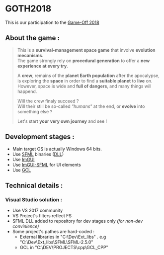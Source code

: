 # GOTH2018

This is our participation to the [Game-Off 2018](https://itch.io/jam/game-off-2018)

## About the game :

> This is a **survival-management space game** that involve **evolution mecanisms**.<br>
> The game strongly rely on **procedural generation** to offer a **new experience at every try**.
>
> A **crew**, remains of the **planet Earth population** after the apocalypse,<br>
> is exploring the **space** in order to find a **suitable planet** to **live** on.<br>
> However, space is wide and **full of dangers**, and many things will happend.
>
> Will the crew finaly succeed ?<br>
> Will their still be so-called *"humans"* at the end, or **evolve** into something else ?
>
> Let's start **your very own journey** and see !

## Development stages :
- Main target OS is actually Windows 64 bits.
- Use [SFML](https://github.com/SFML/SFML) binaries ([DLL](https://www.sfml-dev.org/files/SFML-2.5.1-windows-vc15-64-bit.zip))
- Use [ImGUI](https://github.com/ocornut/imgui) 
- Use [ImGUI-SFML](https://github.com/eliasdaler/imgui-sfml) for UI elements
- Use [GCL](https://github.com/GuillaumeDua/GCL_CPP)

## Technical details :
### Visual Studio solution :
- Use VS 2017 community
- VS Project's filters reflect FS
- SFML DLL added to repository for dev stages only *(for non-dev convinience)*
- Some project's pathes are hard-coded :
  - External libraries in "C:\Dev\Ext_libs" . e.g "C:\Dev\Ext_libs\SFML\SFML-2.5.0"
  - GCL in "C:\DEV\PROJECTS\cpp\GCL_CPP"

